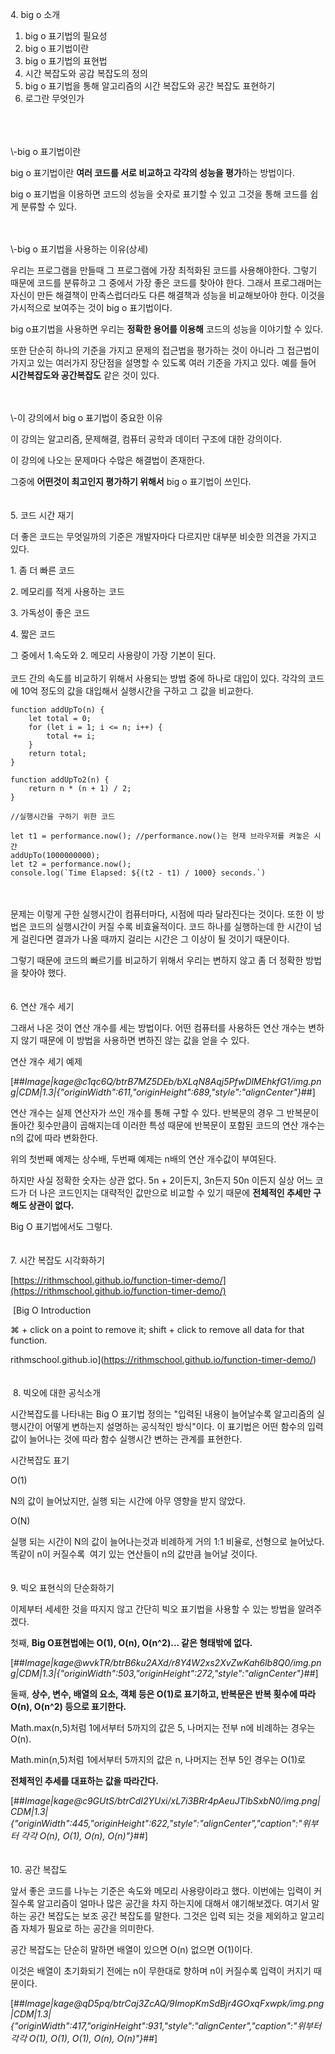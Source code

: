 4\. big o 소개

1.  big o 표기법의 필요성
2.  big o 표기법이란
3.  big o 표기법의 표현법
4.  시간 복잡도와 공갑 복잡도의 정의
5.  big o 표기법을 통해 알고리즘의 시간 복잡도와 공간 복잡도 표현하기
6.  로그란 무엇인가  
</br>
</br>
</br> 
\-big o 표기법이란

big o 표기법이란 **여러 코드를 서로 비교하고 각각의 성능을 평가**하는 방법이다.

big o 표기법을 이용하면 코드의 성능을 숫자로 표기할 수 있고 그것을 통해 코드를 쉽게 분류할 수 있다.

</br>
</br>
\-big o 표기법을 사용하는 이유(상세)

우리는 프로그램을 만들때 그 프로그램에 가장 최적화된 코드를 사용해야한다. 그렇기 때문에 코드를 분류하고 그 중에서 가장 좋은 코드를 찾아야 한다. 그래서 프로그래머는 자신이 만든 해결책이 만족스럽더라도 다른 해결책과 성능을 비교해보아야 한다. 이것을 가시적으로 보여주는 것이 big o 표기법이다.

big o표기법을 사용하면 우리는 **정확한 용어를 이용해** 코드의 성능을 이야기할 수 있다.

또한 단순히 하나의 기준을 가지고 문제의 접근법을 평가하는 것이 아니라 그 접근법이 가지고 있는 여러가지 장단점을 설명할 수 있도록 여러 기준을 가지고 있다. 예를 들어 **시간복잡도와 공간복잡도** 같은 것이 있다.

</br>
</br>
\-이 강의에서 big o 표기법이 중요한 이유

이 강의는 알고리즘, 문제해결, 컴퓨터 공학과 데이터 구조에 대한 강의이다.

이 강의에 나오는 문제마다 수많은 해결법이 존재한다.

그중에 **어떤것이 최고인지 평가하기 위해서** big o 표기법이 쓰인다.
</br></br></br>
5\. 코드 시간 재기

더 좋은 코드는 무엇일까의 기준은 개발자마다 다르지만 대부분 비슷한 의견을 가지고 있다.

1\. 좀 더 빠른 코드

2\. 메모리를 적게 사용하는 코드

3\. 가독성이 좋은 코드

4\. 짧은 코드

그 중에서 1.속도와 2. 메모리 사용량이 가장 기본이 된다.
</br></br>
코드 간의 속도를 비교하기 위해서 사용되는 방법 중에 하나로 대입이 있다. 각각의 코드에 10억 정도의 값을 대입해서 실행시간을 구하고 그 값을 비교한다.

```
function addUpTo(n) {
	let total = 0;
    for (let i = 1; i <= n; i++) {
    	total += i;
    }
    return total;
}
```

```
function addUpTo2(n) {
    return n * (n + 1) / 2;
}
```

```
//실행시간을 구하기 위한 코드

let t1 = performance.now(); //performance.now()는 현재 브라우저를 켜놓은 시간
addUpTo(1000000000);
let t2 = performance.now();
console.log(`Time Elapsed: ${(t2 - t1) / 1000} seconds.`)
```
</br></br>
문제는 이렇게 구한 실행시간이 컴퓨터마다, 시점에 따라 달라진다는 것이다. 또한 이 방법은 코드의 실행시간이 커질 수록 비효율적이다. 코드 하나를 실행하는데 한 시간이 넘게 걸린다면 결과가 나올 때까지 걸리는 시간은 그 이상이 될 것이기 때문이다.

그렇기 때문에 코드의 빠르기를 비교하기 위해서 우리는 변하지 않고 좀 더 정확한 방법을 찾아야 했다.
</br></br></br>
6\. 연산 개수 세기

그래서 나온 것이 연산 개수를 세는 방법이다. 어떤 컴퓨터를 사용하든 연산 개수는 변하지 않기 때문에 이 방법을 사용하면 변하진 않는 값을 얻을 수 있다. 

연산 개수 세기 예제

[##_Image|kage@c1qc6Q/btrB7MZ5DEb/bXLqN8Aqj5PfwDlMEhkfG1/img.png|CDM|1.3|{"originWidth":611,"originHeight":689,"style":"alignCenter"}_##]

연산 개수는 실제 연산자가 쓰인 개수를 통해 구할 수 있다. 반복문의 경우 그 반복문이 돌아간 횟수만큼이 곱해지는데 이러한 특성 때문에 반복문이 포함된 코드의 연산 개수는 n의 값에 따라 변화한다.

위의 첫번째 예제는 상수배, 두번째 예제는 n배의 연산 개수값이 부여된다.

하지만 사실 정확한 숫자는 상관 없다. 5n + 2이든지, 3n든지 50n 이든지 실상 어느 코드가 더 나은 코드인지는 대략적인 값만으로 비교할 수 있기 때문에 **전체적인 추세만 구해도 상관이 없다.**

Big O 표기법에서도 그렇다. 
</br></br></br>
7\. 시간 복잡도 시각화하기

[https://rithmschool.github.io/function-timer-demo/](https://rithmschool.github.io/function-timer-demo/)

 [Big O Introduction

⌘ + click on a point to remove it; shift + click to remove all data for that function.

rithmschool.github.io](https://rithmschool.github.io/function-timer-demo/)
</br></br></br>
 8. 빅오에 대한 공식소개

시간복잡도를 나타내는 Big O 표기법 정의는 "입력된 내용이 늘어날수록 알고리즘의 실행시간이 어떻게 변하는지 설명하는 공식적인 방식"이다. 이 표기법은 어떤 함수의 입력값이 늘어나는 것에 따라 함수 실행시간 변하는 관계를 표현한다.

시간복잡도 표기

O(1)

N의 값이 늘어났지만, 실행 되는 시간에 아무 영향을 받지 않았다.

O(N)

실행 되는 시간이 N의 값이 늘어나는것과 비례하게 거의 1:1 비율로, 선형으로 늘어났다. 똑같이 n이 커질수록  여기 있는 연산들이 n의 값만큼 늘어날 것이다.
</br></br></br>
9\. 빅오 표현식의 단순화하기

이제부터 세세한 것을 따지지 않고 간단히 빅오 표기법을 사용할 수 있는 방법을 알려주겠다.

첫째, **Big O표현법에는 O(1), O(n), O(n^2)... 같은 형태밖에 없다.**

[##_Image|kage@wvkTR/btrB6ku2AXd/r8Y4W2xs2XvZwKah6lb8Q0/img.png|CDM|1.3|{"originWidth":503,"originHeight":272,"style":"alignCenter"}_##]

둘째, **상수, 변수, 배열의 요소, 객체 등은 O(1)로 표기하고, 반복문은 반복 횟수에 따라 O(n), O(n^2) 등으로 표기한다.**

Math.max(n,5)처럼 1에서부터 5까지의 값은 5, 나머지는 전부 n에 비례하는 경우는 O(n).

Math.min(n,5)처럼 1에서부터 5까지의 값은 n, 나머지는 전부 5인 경우는 O(1)로

**전체적인 추세를 대표하는 값을 따라간다.**

[##_Image|kage@c9GUtS/btrCdI2YUxi/xL7i3BRr4pAeuJTlbSxbN0/img.png|CDM|1.3|{"originWidth":445,"originHeight":622,"style":"alignCenter","caption":"위부터 각각 O(n), O(1), O(n), O(n)"}_##]
</br></br></br>
10\. 공간 복잡도

앞서 좋은 코드를 나누는 기준은 속도와 메모리 사용량이라고 했다. 이번에는 입력이 커질수록 알고리즘이 얼마나 많은 공간을 차지 하는지에 대해서 얘기해보겠다. 여기서 말하는 공간 복잡도는 보조 공간 복잡도를 말한다. 그것은 입력 되는 것을 제외하고 알고리즘 자체가 필요로 하는 공간을 의미한다.

공간 복잡도는 단순히 말하면 배열이 있으면 O(n) 없으면 O(1)이다.

이것은 배열이 초기화되기 전에는 n이 무한대로 향하며 n이 커질수록 입력이 커지기 때문이다.

[##_Image|kage@qD5pq/btrCaj3ZcAQ/9ImopKmSdBjr4GOxqFxwpk/img.png|CDM|1.3|{"originWidth":417,"originHeight":931,"style":"alignCenter","caption":"위부터 각각 O(1), O(1), O(1), O(n), O(n)"}_##]